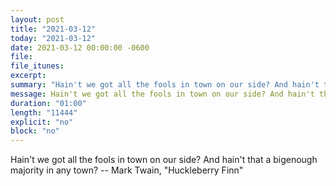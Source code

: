 ```yaml
---
layout: post
title: "2021-03-12"
today: "2021-03-12"
date: 2021-03-12 00:00:00 -0600
file:
file_itunes:
excerpt:
summary: "Hain't we got all the fools in town on our side? And hain't that a bigenough majority in any town? -- Mark Twain, "Huckleberry Finn""
message: Hain't we got all the fools in town on our side? And hain't that a bigenough majority in any town? -- Mark Twain, "Huckleberry Finn"
duration: "01:00"
length: "11444"
explicit: "no"
block: "no"
---
```

Hain't we got all the fools in town on our side? And hain't that a bigenough majority in any town? -- Mark Twain, "Huckleberry Finn"

